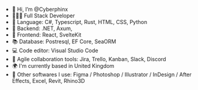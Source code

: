 - 👋 Hi, I’m @Cyberphinx
- 🧛🏽‍♀️ Full Stack Developer
- 🌱 Language: C#, Typescript, Rust, HTML, CSS, Python
- 🌳 Backend: .NET, Axum, 
- 🌹 Frontend: React, SvelteKit
- 📚 Database: Postresql, EF Core, SeaORM
- 💻 Code editor: Visual Studio Code
- 💼 Agile collaboration tools: Jira, Trello, Kanban, Slack, Discord
- 🌍 I'm currently based in United Kingdom
- 🔧 Other softwares I use: Figma / Photoshop / Illustrator / InDesign / After Effects, Excel, Revit, Rhino3D

<!---
Cyberphinx/Cyberphinx is a ✨ special ✨ repository because its `README.md` (this file) appears on your GitHub profile.
You can click the Preview link to take a look at your changes.
--->
